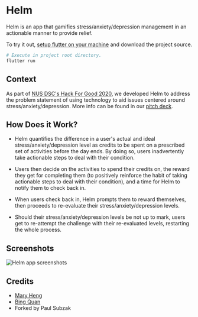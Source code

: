 # Helm
Helm is an app that gamifies stress/anxiety/depression management in an actionable manner to provide relief.

To try it out, [setup flutter on your machine](https://flutter.dev/docs/get-started/install) and download the project source.
```bash
# Execute in project root directory.
flutter run
```

## Context
As part of [NUS DSC's Hack For Good 2020](https://dsc.comp.nus.edu.sg/hackforgood2020), we developed Helm to address the problem statement of using technology to aid issues centered around stress/anxiety/depression. More info can be found in our [pitch deck](https://docs.google.com/presentation/d/1hH11FbyhlhNWxPFe0hKWraFyy2q5O0zYZZu8inYZYG8/edit?usp=sharing).

## How Does it Work?
- Helm quantifies the difference in a user's actual and ideal stress/anxiety/depression level as credits to be spent on a prescribed set of activities before the day ends. By doing so, users inadvertently take actionable steps to deal with their condition.

- Users then decide on the activities to spend their credits on, the reward they get for completing them (to positively reinforce the habit of taking actionable steps to deal with their condition), and a time for Helm to notify them to check back in.

- When users check back in, Helm prompts them to reward themselves, then proceeds to re-evaluate their stress/anxiety/depression levels.

- Should their stress/anxiety/depression levels be not up to mark, users get to re-attempt the challenge with their re-evaluated levels, restarting the whole process.

## Screenshots
![Helm app screenshots](examples/screenshots/main.png)

## Credits
- [Mary Heng](https://github.com/maryheng)
- [Bing Quan](https://github.com/chuabingquan)
- Forked by Paul Subzak 
